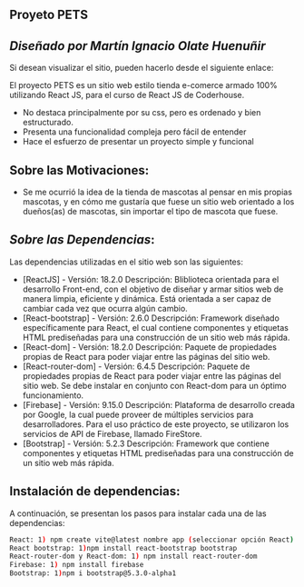 ## Proyeto PETS
## _Diseñado por Martín Ignacio Olate Huenuñir_

Si desean visualizar el sitio, pueden hacerlo desde el siguiente enlace: 

El proyecto PETS es un sitio web estilo tienda e-comerce armado 100% utilizando React JS, para el curso de React JS de Coderhouse.

- No destaca principalmente por su css, pero es ordenado y bien estructurado.
- Presenta una funcionalidad compleja pero fácil de entender
- Hace el esfuerzo de presentar un proyecto simple y funcional


## Sobre las Motivaciones:
- Se me ocurrió la idea de la tienda de mascotas al pensar en mis propias mascotas, y en cómo me gustaría que fuese un sitio web orientado a los dueños(as) de mascotas, sin importar el tipo de mascota que fuese.

## _Sobre las Dependencias_:

Las dependencias utilizadas en el sitio web son las siguientes:

- [ReactJS] - Versión: 18.2.0 Descripción: Bliblioteca orientada para el desarrollo Front-end, con el objetivo de diseñar y armar sitios web de manera limpia, eficiente y dinámica. Está orientada a ser capaz de cambiar cada vez que ocurra algún cambio. 
- [React-bootstrap] - Versión: 2.6.0 Descripción: Framework diseñado específicamente para React, el cual contiene componentes y etiquetas HTML prediseñadas para una construcción de un sitio web más rápida.
- [React-dom] - Versión: 18.2.0 Descripción: Paquete de propiedades propias de React para poder viajar entre las páginas del sitio web. 
- [React-router-dom] - Versión: 6.4.5 Descripción: Paquete de propiedades propias de React para poder viajar entre las páginas del sitio web. Se debe instalar en conjunto con React-dom para un óptimo funcionamiento.
- [Firebase] - Versión: 9.15.0 Descripción: Plataforma de desarrollo creada por Google, la cual puede proveer de múltiples servicios para desarrolladores. Para el uso práctico de este proyecto, se utilizaron los servicios de API de Firebase, llamado FireStore.
- [Bootstrap] - Versión: 5.2.3 Descripción: Framework que contiene componentes y etiquetas HTML prediseñadas para una construcción de un sitio web más rápida. 


## Instalación de dependencias:

A continuación, se presentan los pasos para instalar cada una de las dependencias:

```sh
React: 1) npm create vite@latest nombre app (seleccionar opción React) 2) cd nombre-app 3)npm install 4)npm run dev
React bootstrap: 1)npm install react-bootstrap bootstrap
React-router-dom y React-dom: 1) npm install react-router-dom
Firebase: 1) npm install firebase
Bootstrap: 1)npm i bootstrap@5.3.0-alpha1
